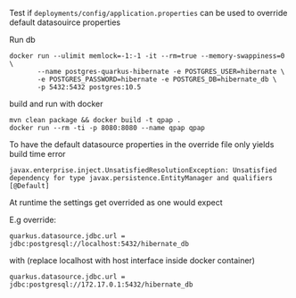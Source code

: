 
Test if `deployments/config/application.properties` can be used to override default datasouirce properties 

Run db

    docker run --ulimit memlock=-1:-1 -it --rm=true --memory-swappiness=0 \
           --name postgres-quarkus-hibernate -e POSTGRES_USER=hibernate \
           -e POSTGRES_PASSWORD=hibernate -e POSTGRES_DB=hibernate_db \
           -p 5432:5432 postgres:10.5
           
build and run with docker

    mvn clean package && docker build -t qpap .
    docker run --rm -ti -p 8080:8080 --name qpap qpap 



To have the default datasource properties in the override file only yields build time error

    javax.enterprise.inject.UnsatisfiedResolutionException: Unsatisfied dependency for type javax.persistence.EntityManager and qualifiers [@Default]

At runtime the settings get overrided as one would expect

E.g override:

    quarkus.datasource.jdbc.url = jdbc:postgresql://localhost:5432/hibernate_db

with (replace localhost with host interface inside docker container)

    quarkus.datasource.jdbc.url = jdbc:postgresql://172.17.0.1:5432/hibernate_db
